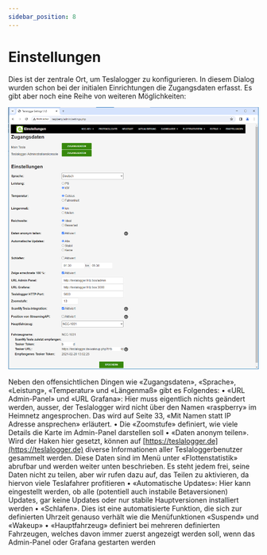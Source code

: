 ```yaml
---
sidebar_position: 8
---
```

# Einstellungen

Dies ist der zentrale Ort, um Teslalogger zu konfigurieren. In diesem Dialog wurden schon bei der initialen Einrichtungen die Zugangsdaten erfasst. Es gibt aber noch eine Reihe von weiteren Möglichkeiten:

![BILD](/img/admin-settings-01.png)

Neben den offensichtlichen Dingen wie «Zugangsdaten», «Sprache», «Leistung», «Temperatur» und «Längenmaß» gibt es Folgendes:
•	«URL Admin-Panel» und «URL Grafana»: Hier muss eigentlich nichts geändert werden, ausser, der Teslalogger wird nicht über den Namen «raspberry» im Heimnetz angesprochen. Das wird auf Seite 33, «Mit Namen statt IP Adresse ansprechen» erläutert.
•	Die «Zoomstufe» definiert, wie viele Details die Karte im Admin-Panel darstellen soll
•	«Daten anonym teilen». Wird der Haken hier gesetzt, können auf [https://teslalogger.de](https://teslalogger.de) diverse Informationen aller Teslaloggerbenutzer gesammelt werden. Diese Daten sind im Menü unter «Flottenstatistik» abrufbar und werden weiter unten beschrieben. Es steht jedem frei, seine Daten nicht zu teilen, aber wir rufen dazu auf, das Teilen zu aktivieren, da hiervon viele Teslafahrer profitieren
•	«Automatische Updates»: Hier kann eingestellt werden, ob alle (potentiell auch instabile Betaversionen) Updates, gar keine Updates oder nur stabile Hauptversionen installiert werden
•	«Schlafen». Dies ist eine automatisierte Funktion, die sich zur definierten Uhrzeit genauso verhält wie die Menüfunktionen «Suspend» und «Wakeup»
•	«Hauptfahrzeug» definiert bei mehreren definierten Fahrzeugen, welches davon immer zuerst angezeigt werden soll, wenn das Admin-Panel oder Grafana gestarten werden
